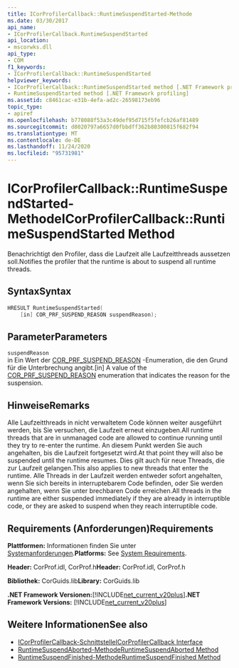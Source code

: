 ```yaml
---
title: ICorProfilerCallback::RuntimeSuspendStarted-Methode
ms.date: 03/30/2017
api_name:
- ICorProfilerCallback.RuntimeSuspendStarted
api_location:
- mscorwks.dll
api_type:
- COM
f1_keywords:
- ICorProfilerCallback::RuntimeSuspendStarted
helpviewer_keywords:
- ICorProfilerCallback::RuntimeSuspendStarted method [.NET Framework profiling]
- RuntimeSuspendStarted method [.NET Framework profiling]
ms.assetid: c8461cac-e31b-4efa-ad2c-26598173eb96
topic_type:
- apiref
ms.openlocfilehash: b778088f53a3c49def95d715f5fefcb26af81489
ms.sourcegitcommit: d8020797a6657d0fbbdff362b80300815f682f94
ms.translationtype: MT
ms.contentlocale: de-DE
ms.lasthandoff: 11/24/2020
ms.locfileid: "95731981"
---
```

# <a name="icorprofilercallbackruntimesuspendstarted-method"></a><span data-ttu-id="46fdf-102">ICorProfilerCallback::RuntimeSuspendStarted-Methode</span><span class="sxs-lookup"><span data-stu-id="46fdf-102">ICorProfilerCallback::RuntimeSuspendStarted Method</span></span>

<span data-ttu-id="46fdf-103">Benachrichtigt den Profiler, dass die Laufzeit alle Laufzeitthreads aussetzen soll.</span><span class="sxs-lookup"><span data-stu-id="46fdf-103">Notifies the profiler that the runtime is about to suspend all runtime threads.</span></span>  
  
## <a name="syntax"></a><span data-ttu-id="46fdf-104">Syntax</span><span class="sxs-lookup"><span data-stu-id="46fdf-104">Syntax</span></span>  
  
```cpp  
HRESULT RuntimeSuspendStarted(  
    [in] COR_PRF_SUSPEND_REASON suspendReason);  
```  
  
## <a name="parameters"></a><span data-ttu-id="46fdf-105">Parameter</span><span class="sxs-lookup"><span data-stu-id="46fdf-105">Parameters</span></span>  

 `suspendReason`  
 <span data-ttu-id="46fdf-106">in Ein Wert der [COR_PRF_SUSPEND_REASON](cor-prf-suspend-reason-enumeration.md) -Enumeration, die den Grund für die Unterbrechung angibt.</span><span class="sxs-lookup"><span data-stu-id="46fdf-106">[in] A value of the [COR_PRF_SUSPEND_REASON](cor-prf-suspend-reason-enumeration.md) enumeration that indicates the reason for the suspension.</span></span>  
  
## <a name="remarks"></a><span data-ttu-id="46fdf-107">Hinweise</span><span class="sxs-lookup"><span data-stu-id="46fdf-107">Remarks</span></span>  

 <span data-ttu-id="46fdf-108">Alle Laufzeitthreads in nicht verwaltetem Code können weiter ausgeführt werden, bis Sie versuchen, die Laufzeit erneut einzugeben.</span><span class="sxs-lookup"><span data-stu-id="46fdf-108">All runtime threads that are in unmanaged code are allowed to continue running until they try to re-enter the runtime.</span></span> <span data-ttu-id="46fdf-109">An diesem Punkt werden Sie auch angehalten, bis die Laufzeit fortgesetzt wird.</span><span class="sxs-lookup"><span data-stu-id="46fdf-109">At that point they will also be suspended until the runtime resumes.</span></span> <span data-ttu-id="46fdf-110">Dies gilt auch für neue Threads, die zur Laufzeit gelangen.</span><span class="sxs-lookup"><span data-stu-id="46fdf-110">This also applies to new threads that enter the runtime.</span></span> <span data-ttu-id="46fdf-111">Alle Threads in der Laufzeit werden entweder sofort angehalten, wenn Sie sich bereits in interruptebarem Code befinden, oder Sie werden angehalten, wenn Sie unter brechbaren Code erreichen.</span><span class="sxs-lookup"><span data-stu-id="46fdf-111">All threads in the runtime are either suspended immediately if they are already in interruptible code, or they are asked to suspend when they reach interruptible code.</span></span>  
  
## <a name="requirements"></a><span data-ttu-id="46fdf-112">Requirements (Anforderungen)</span><span class="sxs-lookup"><span data-stu-id="46fdf-112">Requirements</span></span>  

 <span data-ttu-id="46fdf-113">**Plattformen:** Informationen finden Sie unter [Systemanforderungen](../../get-started/system-requirements.md).</span><span class="sxs-lookup"><span data-stu-id="46fdf-113">**Platforms:** See [System Requirements](../../get-started/system-requirements.md).</span></span>  
  
 <span data-ttu-id="46fdf-114">**Header:** CorProf.idl, CorProf.h</span><span class="sxs-lookup"><span data-stu-id="46fdf-114">**Header:** CorProf.idl, CorProf.h</span></span>  
  
 <span data-ttu-id="46fdf-115">**Bibliothek:** CorGuids.lib</span><span class="sxs-lookup"><span data-stu-id="46fdf-115">**Library:** CorGuids.lib</span></span>  
  
 <span data-ttu-id="46fdf-116">**.NET Framework Versionen:**[!INCLUDE[net_current_v20plus](../../../../includes/net-current-v20plus-md.md)]</span><span class="sxs-lookup"><span data-stu-id="46fdf-116">**.NET Framework Versions:** [!INCLUDE[net_current_v20plus](../../../../includes/net-current-v20plus-md.md)]</span></span>  
  
## <a name="see-also"></a><span data-ttu-id="46fdf-117">Weitere Informationen</span><span class="sxs-lookup"><span data-stu-id="46fdf-117">See also</span></span>

- [<span data-ttu-id="46fdf-118">ICorProfilerCallback-Schnittstelle</span><span class="sxs-lookup"><span data-stu-id="46fdf-118">ICorProfilerCallback Interface</span></span>](icorprofilercallback-interface.md)
- [<span data-ttu-id="46fdf-119">RuntimeSuspendAborted-Methode</span><span class="sxs-lookup"><span data-stu-id="46fdf-119">RuntimeSuspendAborted Method</span></span>](icorprofilercallback-runtimesuspendaborted-method.md)
- [<span data-ttu-id="46fdf-120">RuntimeSuspendFinished-Methode</span><span class="sxs-lookup"><span data-stu-id="46fdf-120">RuntimeSuspendFinished Method</span></span>](icorprofilercallback-runtimesuspendfinished-method.md)

